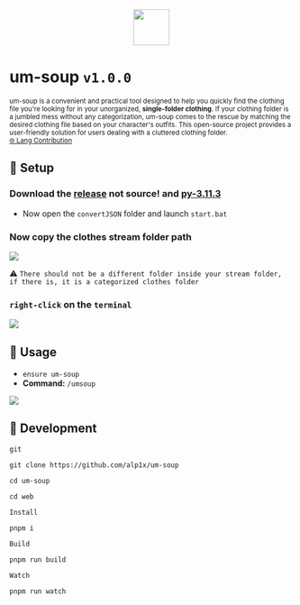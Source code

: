 <div align="center">
<img src="https://cdn.discordapp.com/attachments/1016069609897595011/1101229011742507040/um-soup-logo.png" width=64 height=64>
</div>

# um-soup `v1.0.0`
<sup>um-soup is a convenient and practical tool designed to help you quickly find the clothing file you're looking for in your unorganized, <b>single-folder clothing</b>. If your clothing folder is a jumbled mess without any categorization, um-soup comes to the rescue by matching the desired clothing file based on your character's outfits. This open-source project provides a user-friendly solution for users dealing with a cluttered clothing folder.<br>
[🌐 Lang Contribution](https://github.com/alp1x/um-soup/tree/main/web/src/locale)
</sup>

## 🥣 Setup
### Download the **[release](https://github.com/alp1x/um-soup/releases/tag/b-v1.0.0)** not source! and **[py-3.11.3](https://www.python.org/downloads/release/python-3113/)**

* Now open the `convertJSON` folder and launch `start.bat`
### Now copy the clothes stream folder path 
![](https://cdn.discordapp.com/attachments/1016069609897595011/1100778708320665691/image.png)

⚠️ `There should not be a different folder inside your stream folder, if there is, it is a categorized clothes folder`
### `right-click` on the `terminal`
![](https://cdn.discordapp.com/attachments/1016069609897595011/1101226636990488717/image.png)

## 🥟 Usage
* `ensure um-soup`
* **Command:** `/umsoup`

![](https://cdn.discordapp.com/attachments/1016069609897595011/1101226120273219584/image.png)



## 🍵 Development
`git`
```
git clone https://github.com/alp1x/um-soup
```

```
cd um-soup
```

```
cd web
```

`Install`
```
pnpm i
```
`Build`
```
pnpm run build
```

`Watch`
```
pnpm run watch
```
